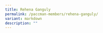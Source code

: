 ```yaml
---
title: Rehena Ganguly
permalink: /paccman-members/rehena-ganguly/
variant: markdown
description: ""
---
```

